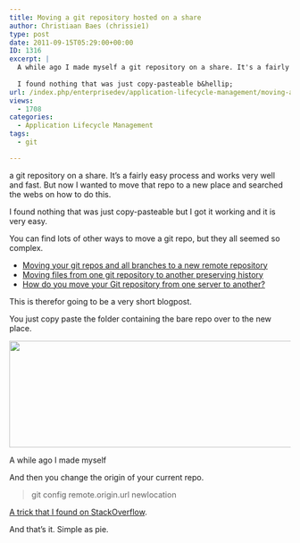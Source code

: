 ```yaml
---
title: Moving a git repository hosted on a share
author: Christiaan Baes (chrissie1)
type: post
date: 2011-09-15T05:29:00+00:00
ID: 1316
excerpt: |
  A while ago I made myself a git repository on a share. It's a fairly easy process and works very well and fast. But now I wanted to move that repo to a new place and searched the webs on how to do this. 
  
  I found nothing that was just copy-pasteable b&hellip;
url: /index.php/enterprisedev/application-lifecycle-management/moving-a-git-repository-hosted/
views:
  - 1708
categories:
  - Application Lifecycle Management
tags:
  - git

---
```

a git repository on a share. It&#8217;s a fairly easy process and works very well and fast. But now I wanted to move that repo to a new place and searched the webs on how to do this. 

I found nothing that was just copy-pasteable but I got it working and it is very easy.

You can find lots of other ways to move a git repo, but they all seemed so complex.

  * [Moving your git repos and all branches to a new remote repository][1]
  * [Moving files from one git repository to another preserving history][2]
  * [How do you move your Git repository from one server to another?][3]

This is therefor going to be a very short blogpost.

You just copy paste the folder containing the bare repo over to the new place.

<div class="image_block">
  <a href="/wp-content/uploads/users/chrissie1/git/git.png?mtime=1316071284"><img alt="" src="/wp-content/uploads/users/chrissie1/git/git.png?mtime=1316071284" width="587" height="191" /></a>
</div>

A while ago I made myself </p> 

And then you change the origin of your current repo. 

> git config remote.origin.url newlocation

[A trick that I found on StackOverflow][4].

And that&#8217;s it. Simple as pie.</a>

 [1]: http://blog.dynamic50.com/2009/11/26/moving-your-git-repos-and-all-branches-to-a-new-remote-repository/
 [2]: http://gbayer.com/development/moving-files-from-one-git-repository-to-another-preserving-history/
 [3]: http://serverfault.com/questions/135573/how-do-you-move-your-git-repository-from-one-server-to-another
 [4]: http://stackoverflow.com/questions/3011402/leaving-github-how-to-change-the-origin-of-a-git-repo/5635412#5635412